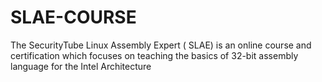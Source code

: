 # SLAE-COURSE
The SecurityTube Linux Assembly Expert ( SLAE) is an online course and certification which focuses on teaching the basics of 32-bit assembly language for the Intel Architecture 
